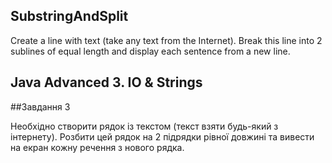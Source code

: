 ## SubstringAndSplit
Create a line with text (take any text from the Internet). Break this line into 2 sublines of equal length and display each sentence from a new line.
## Java Advanced 3. IO & Strings
##Завдання 3

Необхідно створити рядок із текстом (текст взяти будь-який з інтернету). Розбити цей рядок на 2 підрядки рівної довжині та вивести на екран кожну речення з нового рядка.
